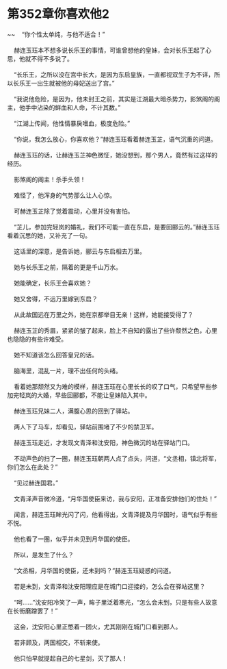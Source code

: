 # 第352章你喜欢他2
~~&nbsp;&nbsp;&nbsp;&nbsp;“你个性太单纯，与他不适合！”<br><br>&nbsp;&nbsp;&nbsp;&nbsp;赫连玉珏本不想多说长乐王的事情，可谁曾想他的皇妹，会对长乐王起了心思，他就不得不多说了。<br><br>&nbsp;&nbsp;&nbsp;&nbsp;“长乐王，之所以没在宫中长大，是因为东启皇族，一直都视双生子为不详，所以长乐王一出生就被他的母妃送出了宫。”<br><br>&nbsp;&nbsp;&nbsp;&nbsp;“我说他危险，是因为，他未封王之前，其实是江湖最大暗杀势力，影煞阁的阁主，他手中沾染的鲜血和人命，不计其数。”<br><br>&nbsp;&nbsp;&nbsp;&nbsp;“江湖上传闻，他性情暴戾嗜血，极度危险。”<br><br>&nbsp;&nbsp;&nbsp;&nbsp;“你说，我怎么放心，你喜欢他？”赫连玉珏看着赫连玉芷，语气沉重的问道。<br><br>&nbsp;&nbsp;&nbsp;&nbsp;赫连玉珏的话，让赫连玉芷神色微怔，她没想到，那个男人，竟然有过这样的经历。<br><br>&nbsp;&nbsp;&nbsp;&nbsp;影煞阁的阁主！杀手头领！<br><br>&nbsp;&nbsp;&nbsp;&nbsp;难怪了，他浑身的气势那么让人心惊。<br><br>&nbsp;&nbsp;&nbsp;&nbsp;可赫连玉芷除了觉着震动，心里并没有害怕。<br><br>&nbsp;&nbsp;&nbsp;&nbsp;“芷儿，参加完轻岚的婚礼，我们不可能一直在东启，是要回郦云的。”赫连玉珏看着沉思的她，又补充了一句。<br><br>&nbsp;&nbsp;&nbsp;&nbsp;这话里的深意，是告诉她，郦云与东启相去万里。<br><br>&nbsp;&nbsp;&nbsp;&nbsp;她与长乐王之前，隔着的更是千山万水。<br><br>&nbsp;&nbsp;&nbsp;&nbsp;她能确定，长乐王会喜欢她？<br><br>&nbsp;&nbsp;&nbsp;&nbsp;她又舍得，不远万里嫁到东启？<br><br>&nbsp;&nbsp;&nbsp;&nbsp;从此故国远在万里之外，她在京都举目无亲！这样，她能接受得了？<br><br>&nbsp;&nbsp;&nbsp;&nbsp;赫连玉芷的秀眉，紧紧的皱了起来，脸上不自知的露出了些许颓然之色，心里也隐隐的有些许难受。<br><br>&nbsp;&nbsp;&nbsp;&nbsp;她不知道该怎么回答皇兄的话。<br><br>&nbsp;&nbsp;&nbsp;&nbsp;脑海里，混乱一片，理不出任何的头绪。<br><br>&nbsp;&nbsp;&nbsp;&nbsp;看着她那颓然又为难的模样，赫连玉珏在心里长长的叹了口气，只希望早些参加完轻岚的大婚，早些回郦都，不能让皇妹陷入其中。<br><br>&nbsp;&nbsp;&nbsp;&nbsp;赫连玉珏兄妹二人，满腹心思的回到了驿站。<br><br>&nbsp;&nbsp;&nbsp;&nbsp;两人下了马车，却看见，驿站前围堵了不少的禁卫军。<br><br>&nbsp;&nbsp;&nbsp;&nbsp;赫连玉珏走近，才发现文青泽和沈安阳，神色微沉的站在驿站门口。<br><br>&nbsp;&nbsp;&nbsp;&nbsp;不动声色的扫了一圈，赫连玉珏朝两人点了点头，问道，“文丞相，镇北将军，你们怎么在此处？”<br><br>&nbsp;&nbsp;&nbsp;&nbsp;“见过赫连国君。”<br><br>&nbsp;&nbsp;&nbsp;&nbsp;文青泽声音微冷道，“月华国使臣来访，我与安阳，正准备安排他们的住处！”<br><br>&nbsp;&nbsp;&nbsp;&nbsp;闻言，赫连玉珏眸光闪了闪，他看得出，文青泽提及月华国时，语气似乎有些不悦。<br><br>&nbsp;&nbsp;&nbsp;&nbsp;他也看了一圈，似乎并未见到月华国的使臣。<br><br>&nbsp;&nbsp;&nbsp;&nbsp;所以，是发生了什么？<br><br>&nbsp;&nbsp;&nbsp;&nbsp;“文丞相，月华国的使臣，还未到吗？”赫连玉珏疑惑的问道。<br><br>&nbsp;&nbsp;&nbsp;&nbsp;若是未到，文青泽和沈安阳理应是在城门口迎接的，怎么会在驿站这里？<br><br>&nbsp;&nbsp;&nbsp;&nbsp;“呵……”沈安阳冷笑了一声，眸子里泛着寒光，“怎么会未到，只是有些人故意在长街磨蹭罢了！”<br><br>&nbsp;&nbsp;&nbsp;&nbsp;这会，沈安阳心里正憋着一团火，尤其刚刚在城门口看到那人。<br><br>&nbsp;&nbsp;&nbsp;&nbsp;若非顾及，两国相交，不斩来使。<br><br>&nbsp;&nbsp;&nbsp;&nbsp;他只怕早就提起自己的七星剑，灭了那人！<br><br>
                    

<script>_fwqdsqadxfw()</script>
<div><script>_dfwf1dw();</script></div>
<div><script>_dfwf1agdw();</script></div>
                